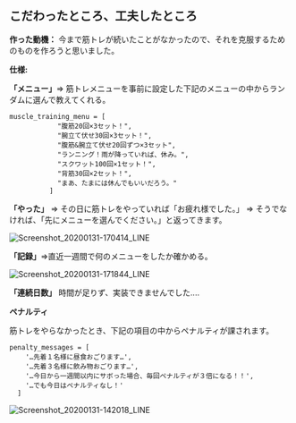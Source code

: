 ## **こだわったところ、工夫したところ**

**作った動機：**
今まで筋トレが続いたことがなかったので、それを克服するためのものを作ろうと思いました。

**仕様:**

**「メニュー」**=> 筋トレメニューを事前に設定した下記のメニューの中からランダムに選んで教えてくれる。

    muscle_training_menu = [
                "腹筋20回×3セット！",
                "腕立て伏せ30回×3セット！",
                "腹筋&腕立て伏せ20回ずつ×3セット",
                "ランニング！雨が降っていれば、休み。",
                "スクワット100回×1セット！",
                "背筋30回×2セット！",
                "まあ、たまには休んでもいいだろう。"
              ]

**「やった」**
=> その日に筋トレをやっていれば「お疲れ様でした。」
=> そうでなければ、「先にメニューを選んでください。」と返ってきます。

![Screenshot_20200131-170414_LINE](https://user-images.githubusercontent.com/48192683/73926304-c1ed1300-4912-11ea-8f0c-c5ce86776240.jpg)


**「記録」**=>直近一週間で何のメニューをしたか確かめる。

![Screenshot_20200131-171844_LINE](https://user-images.githubusercontent.com/48192683/73926343-d204f280-4912-11ea-94db-0401dad9f2d7.jpg)

**「連続日数」**
時間が足りず、実装できませんでした....


**ペナルティ**

筋トレをやらなかったとき、下記の項目の中からペナルティが課されます。

    penalty_messages = [
        '…先着１名様に昼食おごります…',
        '…先着３名様に飲み物おごります…',
        '…今日から一週間以内にサボった場合、毎回ペナルティが３倍になる！！',
        '…でも今日はペナルティなし！'
      ]

![Screenshot_20200131-142018_LINE](https://user-images.githubusercontent.com/48192683/73926402-e9dc7680-4912-11ea-89cb-d8d6be88b5df.jpg)


